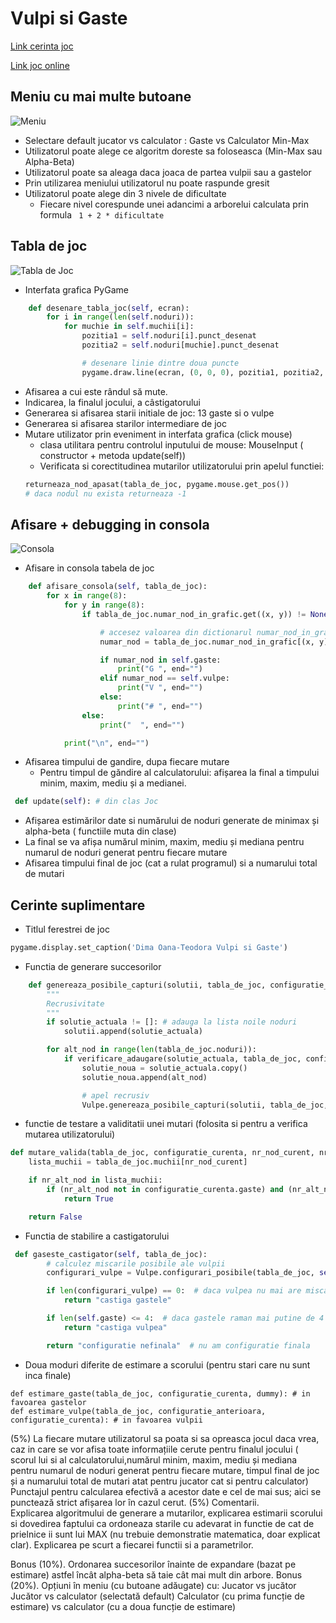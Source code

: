 # Vulpi si Gaste
[Link cerinta joc](http://www.irinaciocan.ro/inteligenta_artificiala/tema-jocuri.php)

[Link joc online](http://www.onlinesologames.com/fox-and-geese)

##  Meniu cu mai multe butoane
![Meniu](https://github.com/DimaOanaTeodora/Homework-2-KR-AI/blob/main/Menu.JPG)
- Selectare default jucator vs calculator : Gaste vs Calculator Min-Max
- Utilizatorul poate alege ce algoritm doreste sa foloseasca (Min-Max sau Alpha-Beta)
- Utilizatorul poate sa aleaga daca joaca de partea vulpii sau a gastelor
- Prin utilizarea meniului utilizatorul nu poate raspunde gresit
- Utilizatorul poate alege din 3 nivele de dificultate
  - Fiecare nivel corespunde unei adancimi a arborelui calculata prin formula ``` 1 + 2 * dificultate```

## Tabla de joc
![Tabla de Joc](https://github.com/DimaOanaTeodora/Homework-2-KR-AI/blob/main/Joc.JPG)
- Interfata grafica PyGame
```python
    def desenare_tabla_joc(self, ecran):
        for i in range(len(self.noduri)):
            for muchie in self.muchii[i]:
                pozitia1 = self.noduri[i].punct_desenat
                pozitia2 = self.noduri[muchie].punct_desenat

                # desenare linie dintre doua puncte
                pygame.draw.line(ecran, (0, 0, 0), pozitia1, pozitia2, 2)
```
- Afisarea a cui este rândul să mute.
- Indicarea, la finalul jocului, a câstigatorului
- Generarea si afisarea starii initiale de joc: 13 gaste si o vulpe
- Generarea si afisarea starilor intermediare de joc
- Mutare utilizator prin eveniment in interfata grafica (click mouse)
  - clasa utilitara pentru controlul inputului de mouse: MouseInput ( constructor + metoda update(self))
  - Verificata si corectitudinea mutarilor utilizatorului prin apelul functiei:
  ```python
  returneaza_nod_apasat(tabla_de_joc, pygame.mouse.get_pos())
  # daca nodul nu exista returneaza -1
  ```

## Afisare + debugging in consola
![Consola](https://github.com/DimaOanaTeodora/Homework-2-KR-AI/blob/main/Consola.JPG)
- Afisare in consola tabela de joc
```python
    def afisare_consola(self, tabla_de_joc):
        for x in range(8):
            for y in range(8):
                if tabla_de_joc.numar_nod_in_grafic.get((x, y)) != None:

                    # accesez valoarea din dictionarul numar_nod_in_grafic
                    numar_nod = tabla_de_joc.numar_nod_in_grafic[(x, y)]

                    if numar_nod in self.gaste:
                        print("G ", end="")
                    elif numar_nod == self.vulpe:
                        print("V ", end="")
                    else:
                        print("# ", end="")
                else:
                    print("  ", end="")

            print("\n", end="")
```
- Afisarea timpului de gandire, dupa fiecare mutare
  - Pentru timpul de găndire al calculatorului: afișarea la final a timpului minim, maxim, mediu și a medianei.
```python
 def update(self): # din clas Joc
```
- Afișarea estimărilor date si numărului de noduri generate de minimax și alpha-beta ( functiile muta din clase)
- La final se va afișa numărul minim, maxim, mediu și mediana pentru numarul de noduri generat pentru fiecare mutare
- Afisarea timpului final de joc (cat a rulat programul) si a numarului total de mutari



## Cerinte suplimentare
- Titlul ferestrei de joc
```python
pygame.display.set_caption('Dima Oana-Teodora Vulpi si Gaste')
```
- Functia de generare succesorilor
```python
    def genereaza_posibile_capturi(solutii, tabla_de_joc, configuratie_curenta, solutie_actuala):
        """
        Recrusivitate
        """
        if solutie_actuala != []: # adauga la lista noile noduri
            solutii.append(solutie_actuala)

        for alt_nod in range(len(tabla_de_joc.noduri)):
            if verificare_adaugare(solutie_actuala, tabla_de_joc, configuratie_curenta, alt_nod):
                solutie_noua = solutie_actuala.copy()
                solutie_noua.append(alt_nod)

                # apel recrusiv
                Vulpe.genereaza_posibile_capturi(solutii, tabla_de_joc, configuratie_curenta, solutie_noua)
```
- functie de testare a validitatii unei mutari (folosita si pentru a verifica mutarea utilizatorului)
```python
def mutare_valida(tabla_de_joc, configuratie_curenta, nr_nod_curent, nr_alt_nod):
    lista_muchii = tabla_de_joc.muchii[nr_nod_curent]

    if nr_alt_nod in lista_muchii:
        if (nr_alt_nod not in configuratie_curenta.gaste) and (nr_alt_nod != configuratie_curenta.vulpe):
            return True

    return False
```

- Functia de stabilire a castigatorului
```python
 def gaseste_castigator(self, tabla_de_joc):
        # calculez miscarile posibile ale vulpii
        configurari_vulpe = Vulpe.configurari_posibile(tabla_de_joc, self)

        if len(configurari_vulpe) == 0:  # daca vulpea nu mai are miscari, gastele castiga
            return "castiga gastele"

        if len(self.gaste) <= 4:  # daca gastele raman mai putine de 4 atunci vulpea castiga
            return "castiga vulpea"

        return "configuratie nefinala"  # nu am configuratie finala
```

- Doua moduri diferite de estimare a scorului (pentru stari care nu sunt inca finale)
```pyton
def estimare_gaste(tabla_de_joc, configuratie_curenta, dummy): # in favoarea gastelor
def estimare_vulpe(tabla_de_joc, configuratie_anterioara, configuratie_curenta): # in favoarea vulpii
```


(5%) La fiecare mutare utilizatorul sa poata si sa opreasca jocul daca vrea,  
 caz in care se vor afisa toate informațiile cerute pentru finalul jocului ( scorul lui si al calculatorului,numărul minim, maxim, mediu și mediana pentru numarul de noduri generat pentru fiecare mutare, timpul final de joc și a numarului total de mutari atat pentru jucator cat si pentru calculator)  
 Punctajul pentru calcularea efectivă a acestor date e cel de mai sus; aici se punctează strict afișarea lor în cazul cerut.
(5%) Comentarii.  
Explicarea algoritmului de generare a mutarilor, explicarea estimarii scorului si dovedirea faptului ca ordoneaza starile cu adevarat in functie de cat de prielnice ii sunt lui MAX (nu trebuie demonstratie matematica, doar explicat clar). Explicarea pe scurt a fiecarei functii si a parametrilor.

Bonus (10%). Ordonarea succesorilor înainte de expandare (bazat pe estimare) astfel încât alpha-beta să taie cât mai mult din arbore.
Bonus (20%). Opțiuni în meniu (cu butoane adăugate) cu:
Jucator vs jucător
Jucător vs calculator (selectată default)
Calculator (cu prima funcție de estimare) vs calculator (cu a doua funcție de estimare)
